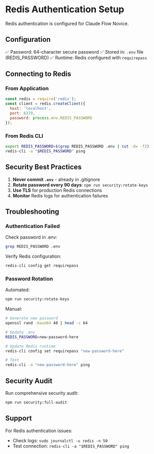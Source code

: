 # Redis Authentication Setup

Redis authentication is configured for Claude Flow Novice.

## Configuration

✅ Password: 64-character secure password
✅ Stored in: `.env` file (REDIS_PASSWORD)
✅ Runtime: Redis configured with `requirepass`

## Connecting to Redis

### From Application

```javascript
const redis = require('redis');
const client = redis.createClient({
  host: 'localhost',
  port: 6379,
  password: process.env.REDIS_PASSWORD
});
```

### From Redis CLI

```bash
export REDIS_PASSWORD=$(grep REDIS_PASSWORD .env | cut -d= -f2)
redis-cli -a "$REDIS_PASSWORD" ping
```

## Security Best Practices

1. **Never commit `.env`** - already in .gitignore
2. **Rotate password every 90 days**: `npm run security:rotate-keys`
3. **Use TLS** for production Redis connections
4. **Monitor** Redis logs for authentication failures

## Troubleshooting

### Authentication Failed

Check password in .env:
```bash
grep REDIS_PASSWORD .env
```

Verify Redis configuration:
```bash
redis-cli config get requirepass
```

### Password Rotation

Automated:
```bash
npm run security:rotate-keys
```

Manual:
```bash
# Generate new password
openssl rand -base64 48 | head -c 64

# Update .env
REDIS_PASSWORD=new-password-here

# Update Redis runtime
redis-cli config set requirepass "new-password-here"

# Test
redis-cli -a "new-password-here" ping
```

## Security Audit

Run comprehensive security audit:
```bash
npm run security:full-audit
```

## Support

For Redis authentication issues:
- Check logs: `sudo journalctl -u redis -n 50`
- Test connection: `redis-cli -a "$REDIS_PASSWORD" ping`
